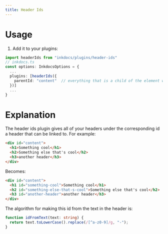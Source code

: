 ```yaml
---
title: Header Ids
---
```


# Usage

1. Add it to your plugins:

```ts
import headerIds from "inkdocs/plugins/header-ids"
// inkdocs.ts
const options: InkdocsOptions = {
  ...
  plugins: [headerIds({
    parentId: "content"  // everything that is a child of the element with this id will get an id corresponding to their header.
  })]
  ...
}
```

# Explanation

The header ids plugin gives all of your headers under the corresponding id a header that can be linked to. For example:

```html
<div id="content">
  <h1>Something cool</h1>
  <h2>Something else that's cool</h2>
  <h3>another header</h3>
</div>
```

Becomes:

```html
<div id="content">
  <h1 id="something-cool">Something cool</h1>
  <h2 id="something-else-that-s-cool">Something else that's cool</h2>
  <h3 id="another-header">another header</h3>
</div>
```

The algorithm for making this id from the text in the header is:

```ts
function idFromText(text: string) {
  return text.toLowerCase().replace(/[^a-z0-9]/g, "-");
}
```
